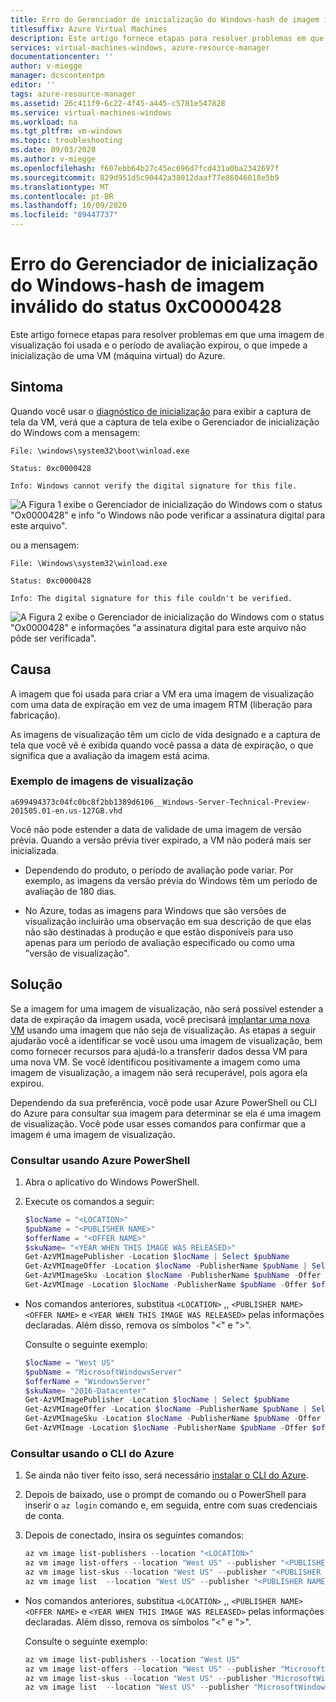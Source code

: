 ```yaml
---
title: Erro do Gerenciador de inicialização do Windows-hash de imagem inválido do status 0xC0000428
titlesuffix: Azure Virtual Machines
description: Este artigo fornece etapas para resolver problemas em que uma imagem de visualização foi usada e o período de avaliação expirou, o que impede a inicialização de uma VM (máquina virtual) do Azure.
services: virtual-machines-windows, azure-resource-manager
documentationcenter: ''
author: v-miegge
manager: dcscontentpm
editor: ''
tags: azure-resource-manager
ms.assetid: 26c411f9-6c22-4f45-a445-c5781e547828
ms.service: virtual-machines-windows
ms.workload: na
ms.tgt_pltfrm: vm-windows
ms.topic: troubleshooting
ms.date: 09/03/2020
ms.author: v-miegge
ms.openlocfilehash: f607ebb64b27c45ec696d7fcd431a0ba2342697f
ms.sourcegitcommit: 829d951d5c90442a38012daaf77e86046018e5b9
ms.translationtype: MT
ms.contentlocale: pt-BR
ms.lasthandoff: 10/09/2020
ms.locfileid: "89447737"
---
```

# <a name="windows-boot-manager-error---0xc0000428-status-invalid-image-hash"></a>Erro do Gerenciador de inicialização do Windows-hash de imagem inválido do status 0xC0000428

Este artigo fornece etapas para resolver problemas em que uma imagem de visualização foi usada e o período de avaliação expirou, o que impede a inicialização de uma VM (máquina virtual) do Azure.

## <a name="symptom"></a>Sintoma

Quando você usar o [diagnóstico de inicialização](https://docs.microsoft.com/azure/virtual-machines/troubleshooting/boot-diagnostics) para exibir a captura de tela da VM, verá que a captura de tela exibe o Gerenciador de inicialização do Windows com a mensagem:

  `File: \windows\system32\boot\winload.exe`

  `Status: 0xc0000428`

  `Info: Windows cannot verify the digital signature for this file.`

  ![A Figura 1 exibe o Gerenciador de inicialização do Windows com o status "Ox0000428" e info "o Windows não pode verificar a assinatura digital para este arquivo".](./media/windows-boot-error-invalid-image-hash/1-cannot-verify-signature.png)

ou a mensagem:

  `File: \Windows\system32\winload.exe`

  `Status: 0xc0000428`

  `Info: The digital signature for this file couldn't be verified.`
    
  ![A Figura 2 exibe o Gerenciador de inicialização do Windows com o status "Ox0000428" e informações "a assinatura digital para este arquivo não pôde ser verificada".](./media/windows-boot-error-invalid-image-hash/2-digital-signature-not-verified.png)

## <a name="cause"></a>Causa

A imagem que foi usada para criar a VM era uma imagem de visualização com uma data de expiração em vez de uma imagem RTM (liberação para fabricação). 

As imagens de visualização têm um ciclo de vida designado e a captura de tela que você vê é exibida quando você passa a data de expiração, o que significa que a avaliação da imagem está acima.

### <a name="example-of-preview-images"></a>Exemplo de imagens de visualização

`a699494373c04fc0bc8f2bb1389d6106__Windows-Server-Technical-Preview-201505.01-en.us-127GB.vhd`

Você não pode estender a data de validade de uma imagem de versão prévia. Quando a versão prévia tiver expirado, a VM não poderá mais ser inicializada.

- Dependendo do produto, o período de avaliação pode variar. Por exemplo, as imagens da versão prévia do Windows têm um período de avaliação de 180 dias.

- No Azure, todas as imagens para Windows que são versões de visualização incluirão uma observação em sua descrição de que elas não são destinadas à produção e que estão disponíveis para uso apenas para um período de avaliação especificado ou como uma "versão de visualização".

## <a name="solution"></a>Solução

Se a imagem for uma imagem de visualização, não será possível estender a data de expiração da imagem usada, você precisará [implantar uma nova VM](https://docs.microsoft.com/azure/virtual-machines/windows/quick-create-portal) usando uma imagem que não seja de visualização. As etapas a seguir ajudarão você a identificar se você usou uma imagem de visualização, bem como fornecer recursos para ajudá-lo a transferir dados dessa VM para uma nova VM. Se você identificou positivamente a imagem como uma imagem de visualização, a imagem não será recuperável, pois agora ela expirou.

Dependendo da sua preferência, você pode usar Azure PowerShell ou CLI do Azure para consultar sua imagem para determinar se ela é uma imagem de visualização. Você pode usar esses comandos para confirmar que a imagem é uma imagem de visualização.

### <a name="query-using-azure-powershell"></a>Consultar usando Azure PowerShell

1. Abra o aplicativo do Windows PowerShell.
1. Execute os comandos a seguir:

   ```powershell
   $locName = "<LOCATION>" 
   $pubName = "<PUBLISHER NAME>" 
   $offerName = "<OFFER NAME>" 
   $skuName= "<YEAR WHEN THIS IMAGE WAS RELEASED>"
   Get-AzVMImagePublisher -Location $locName | Select $pubName
   Get-AzVMImageOffer -Location $locName -PublisherName $pubName | Select Offer
   Get-AzVMImageSku -Location $locName -PublisherName $pubName -Offer $offerName | Select Skus
   Get-AzVMImage -Location $locName -PublisherName $pubName -Offer $offerName -Skus $skuName | Select Version
   ```

- Nos comandos anteriores, substitua `<LOCATION>` ,, `<PUBLISHER NAME>` `<OFFER NAME>` e `<YEAR WHEN THIS IMAGE WAS RELEASED>` pelas informações declaradas. Além disso, remova os símbolos "<" e ">".

  Consulte o seguinte exemplo:

  ```powershell
  $locName = "West US" 
  $pubName = "MicrosoftWindowsServer" 
  $offerName = "WindowsServer" 
  $skuName= "2016-Datacenter"
  Get-AzVMImagePublisher -Location $locName | Select $pubName
  Get-AzVMImageOffer -Location $locName -PublisherName $pubName | Select Offer
  Get-AzVMImageSku -Location $locName -PublisherName $pubName -Offer $offerName | Select Skus
  Get-AzVMImage -Location $locName -PublisherName $pubName -Offer $offerName -Skus $skuName | Select Version
  ```

### <a name="query-using-the-azure-cli"></a>Consultar usando o CLI do Azure

1. Se ainda não tiver feito isso, será necessário [instalar o CLI do Azure](https://docs.microsoft.com/cli/azure/install-azure-cli).
1. Depois de baixado, use o prompt de comando ou o PowerShell para inserir o `az login` comando e, em seguida, entre com suas credenciais de conta.
1. Depois de conectado, insira os seguintes comandos:

   ```powershell
   az vm image list-publishers --location "<LOCATION>"
   az vm image list-offers --location "West US" --publisher "<PUBLISHER NAME>"
   az vm image list-skus --location "West US" --publisher "<PUBLISHER NAME>" --offer "<OFFER NAME>"
   az vm image list  --location "West US" --publisher "<PUBLISHER NAME>" --offer "<OFFER NAME>" --sku "<YEAR WHEN THIS IMAGE WAS RELEASED>"
   ```

- Nos comandos anteriores, substitua `<LOCATION>` ,, `<PUBLISHER NAME>` `<OFFER NAME>` e `<YEAR WHEN THIS IMAGE WAS RELEASED>` pelas informações declaradas. Além disso, remova os símbolos "<" e ">".

  Consulte o seguinte exemplo:

  ```powershell
  az vm image list-publishers --location "West US"
  az vm image list-offers --location "West US" --publisher "MicrosoftWindowsServer"
  az vm image list-skus --location "West US" --publisher "MicrosoftWindowsServer" --offer "WindowsServer"
  az vm image list  --location "West US" --publisher "MicrosoftWindowsServer" --offer "WindowsServer" --sku "2016-Datacenter"
  ```
